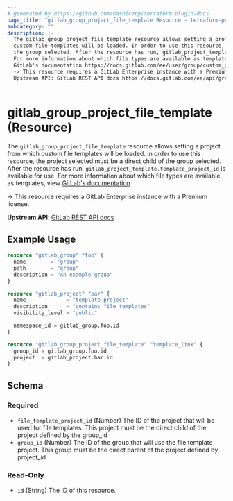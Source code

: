 ```yaml
---
# generated by https://github.com/hashicorp/terraform-plugin-docs
page_title: "gitlab_group_project_file_template Resource - terraform-provider-gitlab"
subcategory: ""
description: |-
  The gitlab_group_project_file_template resource allows setting a project from which
  custom file templates will be loaded. In order to use this resource, the project selected must be a direct child of
  the group selected. After the resource has run, gitlab_project_template.template_project_id is available for use.
  For more information about which file types are available as templates, view
  GitLab's documentation https://docs.gitlab.com/ee/user/group/custom_project_templates.html
  -> This resource requires a GitLab Enterprise instance with a Premium license.
  Upstream API: GitLab REST API docs https://docs.gitlab.com/ee/api/groups.html#update-group
---
```


# gitlab_group_project_file_template (Resource)

The `gitlab_group_project_file_template` resource allows setting a project from which
custom file templates will be loaded. In order to use this resource, the project selected must be a direct child of
the group selected. After the resource has run, `gitlab_project_template.template_project_id` is available for use.
For more information about which file types are available as templates, view 
[GitLab's documentation](https://docs.gitlab.com/ee/user/group/custom_project_templates.html)

-> This resource requires a GitLab Enterprise instance with a Premium license.

**Upstream API**: [GitLab REST API docs](https://docs.gitlab.com/ee/api/groups.html#update-group)

## Example Usage

```terraform
resource "gitlab_group" "foo" {
  name        = "group"
  path        = "group"
  description = "An example group"
}

resource "gitlab_project" "bar" {
  name             = "template project"
  description      = "contains file templates"
  visibility_level = "public"

  namespace_id = gitlab_group.foo.id
}

resource "gitlab_group_project_file_template" "template_link" {
  group_id = gitlab_group.foo.id
  project  = gitlab_project.bar.id
}
```

<!-- schema generated by tfplugindocs -->
## Schema

### Required

- `file_template_project_id` (Number) The ID of the project that will be used for file templates. This project must be the direct
				child of the project defined by the group_id
- `group_id` (Number) The ID of the group that will use the file template project. This group must be the direct
                parent of the project defined by project_id

### Read-Only

- `id` (String) The ID of this resource.


